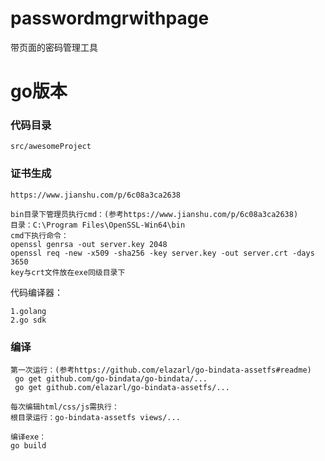 # passwordmgrwithpage
带页面的密码管理工具
#  go版本
### 代码目录
```
src/awesomeProject
```
### 证书生成
```
https://www.jianshu.com/p/6c08a3ca2638

bin目录下管理员执行cmd：(参考https://www.jianshu.com/p/6c08a3ca2638)
目录：C:\Program Files\OpenSSL-Win64\bin
cmd下执行命令：
openssl genrsa -out server.key 2048
openssl req -new -x509 -sha256 -key server.key -out server.crt -days 3650
key与crt文件放在exe同级目录下
```
代码编译器：
```
1.golang
2.go sdk
```
### 编译
```
第一次运行：(参考https://github.com/elazarl/go-bindata-assetfs#readme)
 go get github.com/go-bindata/go-bindata/...
 go get github.com/elazarl/go-bindata-assetfs/...

每次编辑html/css/js需执行：
根目录运行：go-bindata-assetfs views/...

编译exe：
go build
```
